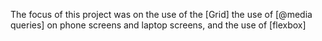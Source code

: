 The focus of this project was on the use of the [Grid] the use of [@media queries] on phone screens and laptop screens, and the use of [flexbox]
